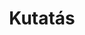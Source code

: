 ---
title: Kutatás
layout: index
dropdown: true
content:
    - temak
    - publikaciok
    - ../oktatas/temakiiras
---